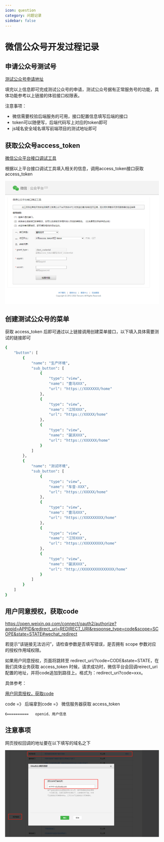 ```yaml
---
icon: question
category: 问题记录
sidebar: false 
---
```


# 微信公众号开发过程记录

## 申请公众号测试号

[测试公众号申请地址](https://mp.weixin.qq.com/debug/cgi-bin/sandbox?t=sandbox/login)

填完以上信息即可完成测试公众号的申请，测试公众号据有正常服务号的功能，具体功能参考以上链接的体验接口权限表。

注意事项：

* 微信需要校验后端服务的可用，接口配置信息填写后端的接口
* token可以随便写，后端代码写上对应的token即可
* js域名安全域名填写前端项目的测试地址即可



## 获取公众号access_token

[微信公众平台接口调试工具](https://mp.weixin.qq.com/debug?token=602053699&lang=zh_CN)

根据以上平台接口调试工具填入相关的信息，调用access_token接口获取 access_token

![获取access_token](./assets/wechat-account-2.png) 

## 创建测试公众号的菜单

获取 access_token 后即可通过以上链接调用创建菜单接口，以下填入具体需要测试的链接即可
```Bash
{
    "button": [
        {
            "name": "生产环境",
            "sub_button": [
                {
                    "type": "view",
                    "name": "壹马XXX",
                    "url": "https://XXXXXXX/home"
                },
                {
                    "type": "view",
                    "name": "江铃XXX",
                    "url": "https://XXXXX/home"
                },
                {
                    "type": "view",
                    "name": "骏派XXX",
                    "url": "https://XXXXXX/home"
                }
            ]
        },
        {
            "name": "测试环境",
            "sub_button": [
                {
                    "type": "view",
                    "name": "车音-XXX",
                    "url": "https://XXXXX/home"
                },
                {
                    "type": "view",
                    "name": "壹马XXX",
                    "url": "https://XXXXXXXXX/home"
                },
                {
                    "type": "view",
                    "name": "江铃XXX",
                    "url": "https://XXXXXXXXX/home"
                },
                {
                    "type": "view",
                    "name": "骏派XXX",
                    "url": "http://XXXXXXXXXXXXXXX/home"
                }
            ]
        }
    ]
}
```

## 用户同意授权，获取code

https://open.weixin.qq.com/connect/oauth2/authorize?appid=APPID&redirect_uri=REDIRECT_URI&response_type=code&scope=SCOPE&state=STATE#wechat_redirect

若提示“该链接无法访问”，请检查参数是否填写错误，是否拥有 scope 参数对应的授权作用域权限。

如果用户同意授权，页面将跳转至 redirect_uri/?code=CODE&state=STATE，在我们具体业务获取 access_token 时候，请求成功时，微信平台会回调reirect_uri配置的地址，并将code追加到路径上。格式为：redirect_uri?code=xxx。

具体参考：

[用户同意授权，获取code](https://developers.weixin.qq.com/doc/offiaccount/OA_Web_Apps/Wechat_webpage_authorization.html#0)

code =》 后端拿到code =》 微信服务器获取 access_token

    《==========   openid、用户信息


## 注意事项

网页授权回调的地址要在以下填写的域名之下

![网页授权回调的地址](./assets/wechat-account-3.png) 



